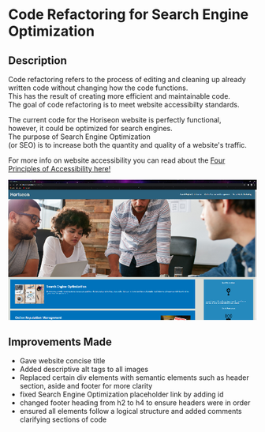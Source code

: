 # Code Refactoring for Search Engine Optimization

## Description

Code refactoring refers to the process of editing and cleaning up already  
written code without changing how the code functions.  
This has the result of creating more efficient and maintainable code.  
The goal of code refactoring is to meet website accessibilty standards.

The current code for the Horiseon website is perfectly functional,  
however, it could be optimized for search engines.  
The purpose of Search Engine Optimization  
(or SEO) is to increase both the quantity and quality of a website's traffic.  

For more info on website accessibility you can read about the [Four Principles of Accessibility here!](https://www.w3.org/WAI/WCAG21/Understanding/intro#understanding-the-four-principles-of-accessibility)

![](assets/images/horiseon-screenshot.png)

## Improvements Made
* Gave website concise title
* Added descriptive alt tags to all images
* Replaced certain div elements with semantic elements such as header section, aside and footer for more clarity
* fixed Search Engine Optimization placeholder link by adding id
* changed footer heading from h2 to h4 to ensure headers were in order
* ensured all elements follow a logical structure and added comments clarifying sections of code